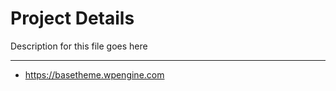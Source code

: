 # Project Details

Description for this file goes here

-------------------------------------------------------

* https://basetheme.wpengine.com
